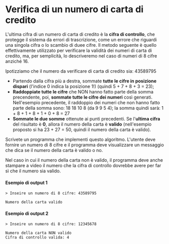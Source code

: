 # Verifica di un numero di carta di credito
L'ultima cifra di un numero di carta di credito è la **cifra di controllo**, che protegge il sistema da errori di trascrizione, come un errore che riguardi una singola cifra o lo scambio di duee cifre.
Il metodo seguente è quello effettivamente utilizzato per verificare la validità dei numeri di carta di credito, ma, per semplicità, lo descriveremo nel caso di numeri di 8 cifre anziché 16.

Ipotizziamo che il numero da verificare di carta di credito sia: 43589795

* Partendo dalla cifra più a destra, sommate **tutte le cifre in posizione dispari** (l'indice 0 indica la posizione 1!) (quindi 5 + 7 + 8 + 3 = 23);
* **Raddoppiate tutte le cifre** che NON hanno fatto parte della somma precendente, poi, **sommate tutte le cifre dei numeri** così generati.
Nell'esempio precedente, il raddoppio dei numeri che non hanno fatto parte della somma sono: 18 18 10 8 (da 9 9 5 4); la somma quindi sarà: 1 + 8 + 1 + 8 + 1 + 0 + 8 = 27
* **Sommate le due somme** ottenute ai punti precedenti. Se l'**ultima cifra** del risultato è **0**, allora il numero della carta è **valido** (nell'esempio proposto si ha 23 + 27 = 50, quindi il numero della carta è valido).

Scrivete un programma che implementi questo algoritmo. L'utente deve fornire un numero di 8 cifre e il programma deve visualizzare un messaggio che dica se il numero della carta è valido o no.

Nel caso in cui il numero della carta non è valido, il programma deve anche stampare a video il numero che la cifra di controllo dovrebbe avere per far sì che il numero sia valido.

#### Esempio di output 1
```
> Inseire un numero di 8 cifre: 43589795

Numero della carta valido
```

#### Esempio di output 2
```
> Inseire un numero di 8 cifre: 12345678

Numero della carta NON valido
Cifra di controllo valida: 4
```



